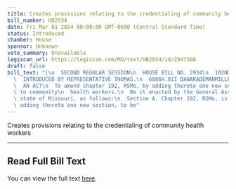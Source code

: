 ```yaml
---
title: Creates provisions relating to the credentialing of community health workers
bill_number: HB2934
date: Fri Mar 01 2024 00:00:00 GMT-0600 (Central Standard Time)
status: Introduced
chamber: House
sponsor: Unknown
vote_summary: Unavailable
legiscan_url: https://legiscan.com/MO/text/HB2934/id/2947388
draft: false
bill_text: "|\n  SECOND REGULAR SESSION\n  HOUSE BILL NO. 2934\n  102ND GENERAL ASSEMBLY\n\
  \  INTRODUCED BY REPRESENTATIVE THOMAS.\n  6006H.01I DANARADEMANMILLER,ChiefClerk\n\
  \  AN ACT\n  To amend chapter 192, RSMo, by adding thereto one new section relating\
  \ to community\n  health workers.\n  Be it enacted by the General Assembly of the\
  \ state of Missouri, as follows:\n  Section A. Chapter 192, RSMo, is amended by\
  \ adding thereto one new section, to be"
---
```

Creates provisions relating to the credentialing of community health workers

---

## Read Full Bill Text

You can view the full text [here](https://legiscan.com/MO/text/HB2934/id/2947388).

